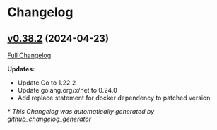 # Changelog

## [v0.38.2](https://github.com/aws-observability/aws-otel-collector/tree/v0.38.2) (2024-04-23)

[Full Changelog](https://github.com/aws-observability/aws-otel-collector/compare/v0.38.1...v0.38.2)

**Updates:**

- Update Go to 1.22.2
- Update golang.org/x/net to 0.24.0
- Add replace statement for docker dependency to patched version


\* *This Changelog was automatically generated by [github_changelog_generator](https://github.com/github-changelog-generator/github-changelog-generator)*
